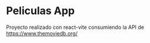 # Peliculas App

Proyecto realizado con react-vite consumiendo la API de https://www.themoviedb.org/
